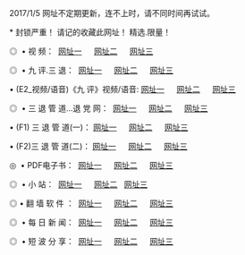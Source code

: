 2017/1/5 网址不定期更新，连不上时，请不同时间再试试。
<p> * 封锁严重！ 请记的收藏此网址！ 精选.限量！</p>
<p>◎   • 视 频： 
<a href="http://p.mome.pro/tv/" target="_blank">网址一</a> 　 
<a href="http://p.mome.pro/9018.html" target="_blank">网址二</a> 　 
<a href="http://p.mome.pro/9449.html" target="_blank">网址三</a></p>
<p>◎   • 九 评.三 退：  
<a href="http://p.mome.pro/tt/" target="_blank">网址一</a> 　 
<a href="http://p.mome.pro/v2/" target="_blank">网址二</a> 　 
<a href="http://p.mome.pro/t/" target="_blank">网址三</a> 　</p>
<p>  • (E2_视频/语音)《九 评》视频/语音: 
<a href="http://p.mome.pro/7738.html" target="_blank">网址一</a> 　 
<a href="http://p.mome.pro/7614.html" target="_blank">网址二</a> 　 
<a href="http://p.mome.pro/7633.html" target="_blank">网址三</a></p>
<p>◎   • 三 退 管 道...退 党 网：  
<a href="http://p.mome.pro/go/8/" target="_blank">网址一</a> 　 
<a href="http://p.mome.pro/go/8/" target="_blank">网址二</a> 　 
<a href="http://p.mome.pro/go/8/" target="_blank">网址三</a></p>
<p>  • (F1) 三 退 管 道(一)： 
<a href="http://p.mome.pro/dd/" target="_blank">网址一</a> 　 
<a href="http://p.mome.pro/dd/" target="_blank">网址二</a> 　 
<a href="http://p.mome.pro/dd/" target="_blank">网址三</a></p>
<p>  • (F2)三 退 管 道(二)： 
<a href="http://p.mome.pro/d/" target="_blank">网址一</a> 　 
<a href="http://p.mome.pro/d/" target="_blank">网址二</a> 　 
<a href="http://p.mome.pro/d/" target="_blank">网址三</a></p>
<p>◎   • PDF电子书：  
<a href="http://p.mome.pro/p/" target="_blank">网址一</a> 　 
<a href="http://p.mome.pro/p/" target="_blank">网址二</a> 　 
<a href="http://p.mome.pro/p/" target="_blank">网址三</a></p>
<p>◎ </span>  •  小 站：  
<a href="http://p.mome.pro/" target="_blank">网址一</a> 　 
<a href="http://p.mome.pro/" target="_blank">网址二</a>   
<a href="http://p.mome.pro/" target="_blank">网址三</a></p>
<p>◎  • 翻 墙 软 件 ：  
<a href="http://p.mome.pro/ff/" target="_blank">网址一</a> 　 
<a href="http://p.mome.pro/ff/" target="_blank">网址二</a> 　 
<a href="http://p.mome.pro/ff/" target="_blank">网址三</a></p>
<p>◎ </span>  • 每 日 新 闻：  
<a href="http://p.mome.pro/day/" target="_blank">网址一</a> 　 
<a href="http://p.mome.pro/day/" target="_blank">网址二</a> 　 
<a href="http://p.mome.pro/day/" target="_blank">网址三</a></p>
<p>◎ </span>  • 短 波 分 享：  
<a href="http://p.mome.pro/h/" target="_blank">网址一</a> 　 
<a href="http://p.mome.pro/h/" target="_blank">网址二</a> 　 
<a href="http://p.mome.pro/h/" target="_blank">网址三</a></p>
